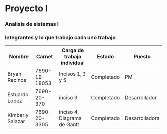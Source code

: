 # Proyecto I
### Analisis de sistemas I 

### Integrantes y lo que trabajo cada uno trabajo

| Nombre         | Carnet        | Carga de trabajo individual | Estado     | Puesto       |
| -------------- | ------------- | --------------------------- | ---------- | ------------ |
| Bryan Recinos  | 7690-19-18053 | Incisos 1, 2 y 5         | Completado | PM           |
| Estuardo Lopez | 7690-20-370   | inciso 3|Completado| Desarrollador |
| Kimberly Salazar | 7690-20-3305   | inciso 4, Diagrama de Gantt|Completado| Desarrolladora |
